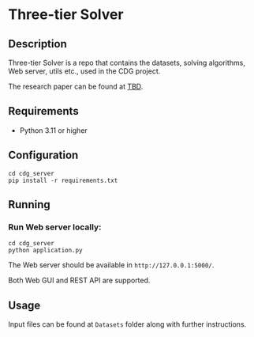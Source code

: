 # Three-tier Solver

## Description
Three-tier Solver is a repo that contains the datasets, solving algorithms, Web server, utils etc., used in the CDG project.

The research paper can be found at [TBD]().


## Requirements
- Python 3.11 or higher

## Configuration
```
cd cdg_server
pip install -r requirements.txt
```

## Running

### Run Web server locally:
```
cd cdg_server
python application.py
```

The Web server should be available in ```http://127.0.0.1:5000/```.

Both Web GUI and REST API are supported.

## Usage

Input files can be found at ```Datasets``` folder along with further instructions.
